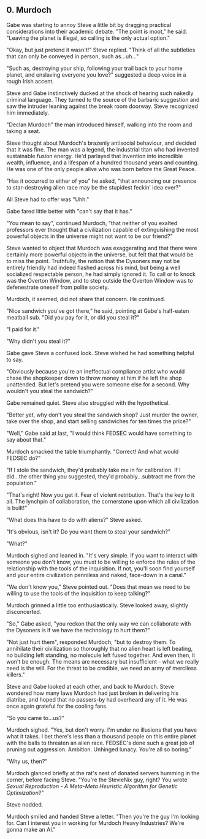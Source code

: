 ## 0. Murdoch

Gabe was starting to annoy Steve a little bit by dragging practical considerations into their academic debate. "The point is moot," he said. "Leaving the planet is illegal, so calling is the only actual option."

"Okay, but just pretend it wasn't!" Steve replied. "Think of all the subtleties that can only be conveyed in person, such as...uh..."

"Such as, destroying your ship, following your trail back to your home planet, and enslaving everyone you love?" suggested a deep voice in a rough Irish accent.

Steve and Gabe instinctively ducked at the shock of hearing such nakedly criminal language. They turned to the source of the barbaric suggestion and saw the intruder leaning against the break room doorway. Steve recognized him immediately.

"Declan Murdoch" the man introduced himself, walking into the room and taking a seat.

Steve thought about Murdoch's brazenly antisocial behaviour, and decided that it was fine. The man was a legend, the industrial titan who had invented sustainable fusion energy. He'd parlayed that invention into incredible wealth, influence, and a lifespan of a hundred thousand years and counting. He was one of the only people alive who was born before the Great Peace.

"Has it occurred to either of you" he asked, "that announcing our presence to star-destroying alien race may be the stupidest feckin' idea ever?"

All Steve had to offer was "Uhh."

Gabe fared little better with "can't say that it has."

"You mean to say", continued Murdoch, "that neither of you exalted professors ever thought that a civilization capable of extinguishing the most powerful objects in the universe might not want to be our friend?"

Steve wanted to object that Murdoch was exaggerating and that there were certainly more powerful objects in the universe, but felt that that would be to miss the point. Truthfully, the notion that the Dysoners may not be entirely friendly had indeed flashed across his mind, but being a well socialized respectable person, he had simply ignored it. To call or to knock was the Overton Window, and to step outside the Overton Window was to defenestrate oneself from polite society.

Murdoch, it seemed, did not share that concern. He continued.

"Nice sandwich you've got there," he said, pointing at Gabe's half-eaten meatball sub. "Did you pay for it, or did you steal it?"

"I paid for it."

"Why didn't you steal it?"

Gabe gave Steve a confused look. Steve wished he had something helpful to say.

"Obviously because you're an ineffectual compliance artist who would chase the shopkeeper down to throw money at him if he left the shop unattended. But let's pretend you were someone else for a second. Why wouldn't you steal the sandwich?"

Gabe remained quiet. Steve also struggled with the hypothetical.

"Better yet, why don't you steal the sandwich shop? Just murder the owner, take over the shop, and start selling sandwiches for ten times the price?"

"Well," Gabe said at last, "I would think FEDSEC would have something to say about that."

Murdoch smacked the table triumphantly. "Correct! And what would FEDSEC do?"

"If I stole the sandwich, they'd probably take me in for calibration. If I did...the other thing you suggested, they'd probably...subtract me from the population."

"That's right! Now you get it. Fear of violent retribution. That's the key to it all. The lynchpin of collaboration, the cornerstone upon which all civilization is built!"

"What does this have to do with aliens?" Steve asked.

"It's obvious, isn't it? Do you want them to steal your sandwich?"

"What?"

Murdoch sighed and leaned in. "It's very simple. If you want to interact with someone you don't know, you must to be willing to enforce the rules of the relationship with the tools of the inquisition. If not, you'll soon find yourself and your entire civilization penniless and naked, face-down in a canal."

"We don't know you," Steve pointed out. "Does that mean we need to be willing to use the tools of the inquisition to keep talking?"

Murdoch grinned a little too enthusiastically. Steve looked away, slightly disconcerted.

"So," Gabe asked, "you reckon that the only way we can collaborate with the Dysoners is if we have the technology to hurt them?"

"Not just hurt them", responded Murdoch, "but to destroy them. To annihilate their civilization so thoroughly that no alien heart is left beating, no building left standing, no molecule left fused together. And even then, it won't be enough. The means are necessary but insufficient - what we really need is the will. For the threat to be credible, we need an army of merciless killers."

Steve and Gabe looked at each other, and back to Murdoch. Steve wondered how many laws Murdoch had just broken in delivering his diatribe, and hoped that no passers-by had overheard any of it. He was once again grateful for the cooling fans.

"So you came to...us?"

Murdoch sighed. "Yes, but don't worry. I'm under no illusions that you have what it takes. I bet there's less than a thousand people on this entire planet with the balls to threaten an alien race. FEDSEC's done such a great job of pruning out aggression. Ambition. Unhinged lunacy. You're all so boring."

"Why us, then?"

Murdoch glanced briefly at the rat's nest of donated servers humming in the corner, before facing Steve. "You're the StevieNix guy, right? You wrote _Sexual Reproduction - A Meta-Meta Heuristic Algorithm for Genetic Optimization_?"

Steve nodded.

Murdoch smiled and handed Steve a letter. "Then you're the guy I'm looking for. Can I interest you in working for Murdoch Heavy Industries? We're gonna make an AI."
